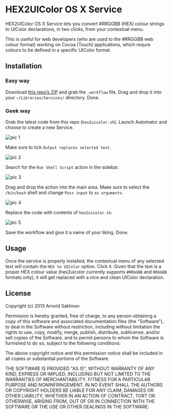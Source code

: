 HEX2UIColor OS X Service
===================

HEX2UIColor OS X Service lets you convert #RRGGBB (HEX) colour strings to UIColor declarations, in two clicks, from your contextual menu.

This is useful for web developers (who are used to the #RRGGBB web colour format) working on Cocoa [Touch] applications, which requre colours to be defined in a specific UIColor format.

## Installation

### Easy way

Download [this repo’s ZIP](https://github.com/egukin/hex2uicolor/archive/master.zip) and grab the `.workflow` file. Drag and drop it into your `~/Libraries/Services/` directory. Done.

### Geek way

Grab the latest code from this repo (`hex2uicolor.sh`). Launch Automator and choose to create a new Service.

![pic 1](http://f.cl.ly/items/0Y3Z0a13370n2t0Z2J0w/Screen%20Shot%202013-01-05%20at%206.35.08%20PM.png)

Make sure to tick `Output replaces selected text`.

![pic 2](http://f.cl.ly/items/2Z3Z0r2x1j3Z3L352s0a/Screen%20Shot%202013-01-05%20at%206.35.28%20PM.png)

Search for the `Run Shell Script` action in the sidebar.

![pic 3](http://f.cl.ly/items/0G1P112o1j0e0E3E0j3n/Screen%20Shot%202013-01-05%20at%206.41.26%20PM.png)

Drag and drop the action into the main area. Make sure to select the `/bin/bash` shell and change `Pass input` to `as arguments`.

![pic 4](http://f.cl.ly/items/3k3D0n0K1b0R3M0w0K2V/Screen%20Shot%202013-01-05%20at%206.41.39%20PM.png)

Replace the code with contents of `hex2uicolor.sh`.

![pic 5](http://f.cl.ly/items/0L2b2X212m3W1m1v2i1R/Screen%20Shot%202013-01-05%20at%206.42.04%20PM.png)

Save the workflow and give it a name of your liking. Done.

## Usage

Once the service is properly installed, the contextual menu of any selected text will contain the `HEX to UIColor` option. Click it. Given that the text is a proper HEX colour value (hex2uicolor currently supports `#RRGGBB` and `RRGGBB` formats only), it will get replaced with a nice and clean UIColor declaration.

## License

Copyright (c) 2013 Arnold Sakhnov

Permission is hereby granted, free of charge, to any person obtaining a copy of this software and associated documentation files (the "Software"), to deal in the Software without restriction, including without limitation the rights to use, copy, modify, merge, publish, distribute, sublicense, and/or sell copies of the Software, and to permit persons to whom the Software is furnished to do so, subject to the following conditions:

The above copyright notice and this permission notice shall be included in all copies or substantial portions of the Software.

THE SOFTWARE IS PROVIDED "AS IS", WITHOUT WARRANTY OF ANY KIND, EXPRESS OR IMPLIED, INCLUDING BUT NOT LIMITED TO THE WARRANTIES OF MERCHANTABILITY, FITNESS FOR A PARTICULAR PURPOSE AND NONINFRINGEMENT. IN NO EVENT SHALL THE AUTHORS OR COPYRIGHT HOLDERS BE LIABLE FOR ANY CLAIM, DAMAGES OR OTHER LIABILITY, WHETHER IN AN ACTION OF CONTRACT, TORT OR OTHERWISE, ARISING FROM, OUT OF OR IN CONNECTION WITH THE SOFTWARE OR THE USE OR OTHER DEALINGS IN THE SOFTWARE.
